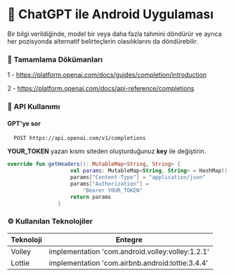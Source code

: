 
# 🧠 ChatGPT ile Android Uygulaması

Bir bilgi verildiğinde, model bir veya daha fazla tahmini döndürür ve ayrıca her pozisyonda alternatif belirteçlerin olasılıklarını da döndürebilir.



### 🧩 Tamamlama Dökümanları
1 -  https://platform.openai.com/docs/guides/completion/introduction

2 - https://platform.openai.com/docs/api-reference/completions

### 🔗 API Kullanımı

#### GPT'ye sor

```http
  POST https://api.openai.com/v1/completions
```

**YOUR_TOKEN** yazan kısmı siteden oluşturduğunuz **key** ile değiştirin.

```kotlin
override fun getHeaders(): MutableMap<String, String> {
                    val params: MutableMap<String, String> = HashMap()
                    params["Content-Type"] = "application/json"
                    params["Authorization"] =
                        "Bearer YOUR_TOKEN"
                    return params
                }
```

### ⚙️ Kullanılan Teknolojiler

| **Teknoloji**           | **Entegre**                                                                |
| ----------------- | ------------------------------------------------------------------ |
| Volley | implementation 'com.android.volley:volley:1.2.1' |
| Lottie | implementation 'com.airbnb.android:lottie:3.4.4' |
  